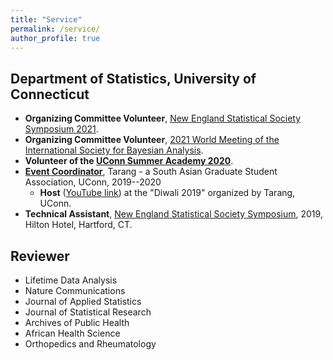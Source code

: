 ```yaml
---
title: "Service"
permalink: /service/
author_profile: true
---
```


## Department of Statistics, University of Connecticut
* **Organizing Committee Volunteer**, [New England Statistical Society Symposium 2021](https://symposium.nestat.org/).
* **Organizing Committee Volunteer**, [2021 World Meeting of the International Society for Bayesian Analysis](https://events.stat.uconn.edu/ISBA2021/).
* **Volunteer of the [UConn Summer Academy 2020](https://events.stat.uconn.edu/BI-UConn/2020.html#about)**.
* **[Event Coordinator](https://tarang.rso.uconn.edu/committee/)**, Tarang - a South Asian Graduate Student Association, UConn, 2019--2020
  + **Host** ([YouTube link](https://www.youtube.com/watch?v=lSrxVLKYXPU&list=PLJcApDFtQFHHidcFky_SVCMzRAmTlisz0&index=2)) at the "Diwali 2019" organized by Tarang, UConn.
* **Technical Assistant**, [New England Statistical Society Symposium](https://archive.nestat.org/symposium2019/html/index.html), 2019, Hilton Hotel, Hartford, CT.

## Reviewer
* Lifetime Data Analysis
* Nature Communications
* Journal of Applied Statistics
* Journal of Statistical Research
* Archives of Public Health
* African Health Science
* Orthopedics and Rheumatology
